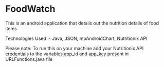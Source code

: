# FoodWatch
This is an android application that details out the nutrition details of food items

Technologies Used :- Java, JSON, mpAndroidChart, Nutritionix API

Please note: To run this on your machine add your Nutritionix API credentials to the variables app_id and app_key present in URLFunctions.java file
